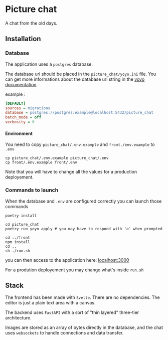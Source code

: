 # Picture chat

A chat from the old days.

## Installation

### Database

The application uses a `postgres` database.

The database uri should be placed in the `picture_chat/yoyo.ini`
file. You can get more informations about the database uri string in the [yoyo documentation](https://ollycope.com/software/yoyo/latest/#connecting-to-a-database).

example :

```ini
[DEFAULT]
sources = migrations
database = postgres://postgres:example@localhost:5432/picture_chat
batch_mode = off
verbosity = 0
```

#### Environment

You need to copy `picture_chat/.env.example` and `front./env.example` to `.env`

```shell
cp picture_chat/.env.example picture_chat/.env
cp front/.env.example front/.env
```

Note that you will have to change all the values for a production deployement.

### Commands to launch

When the database and `.env` are configured correctly you can launch those commands

```shell
poetry install

cd picture_chat
poetry run yoyo apply # you may have to respond with 'a' when prompted

cd ../front
npm install
cd ..
sh ./run.sh
```

you can then access to the application here: [localhost:3000](localhost:3000)

For a prodution deployement you may change what's inside `run.sh`

## Stack

The frontend has been made with `Svelte`.
There are no dependencies. The editor is just a plain text area with a canvas.

The backend uses `FastAPI` with a sort of "thin layered" three-tier architecture.

Images are stored as an array of bytes directly in the database,
and the chat uses `websockets` to handle connections and data transfer.
